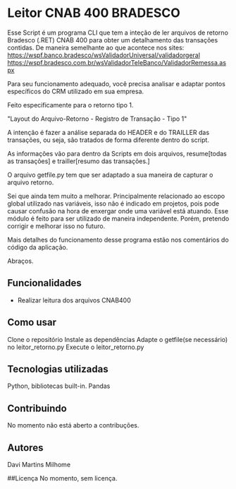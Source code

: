 # Leitor CNAB 400 BRADESCO

Esse Script é um programa CLI que tem a inteção de ler arquivos de retorno Bradesco (.RET) CNAB 400 para obter um detalhamento das transações contidas. De maneira semelhante ao que acontece nos sites: https://wspf.banco.bradesco/wsValidadorUniversal/validadorgeral https://wspf.bradesco.com.br/wsValidadorTeleBanco/ValidadorRemessa.aspx

Para seu funcionamento adequado, você precisa analisar e adaptar pontos 
específicos do CRM utilizado em sua empresa. 

Feito especificamente para o retorno tipo 1.

"Layout do Arquivo-Retorno - Registro de Transação - Tipo 1"

A intenção é fazer a análise separada do HEADER e do TRAILLER das transações, ou seja, são tratados de forma diferente dentro do script.

As informações vão para dentro da Scripts em dois arquivos, resume[todas as transações] e trailler[resumo das transações.]

O arquivo getfile.py tem que ser adaptado a sua maneira de capturar o arquivo retorno.

Sei que ainda tem  muito a melhorar. Principalmente relacionado ao escopo global utilizado nas variáveis, isso não é indicado em projetos, pois pode causar confusão na hora de enxergar onde uma variável está atuando. Esse módulo é feito para ser utilizado de maneira independente. Porém, pretendo corrigir e melhorar isso no futuro.

Mais detalhes do funcionamento desse programa estão nos comentários do código da aplicação.

Abraços.

## Funcionalidades
 * Realizar leitura dos arquivos CNAB400
 
## Como usar

Clone o repositório
Instale as dependências
Adapte o getfile(se necessário) no leitor_retorno.py
Execute o leitor_retorno.py

## Tecnologias utilizadas
Python, bibliotecas built-in.
Pandas

## Contribuindo
No momento não está aberto a contribuções.

## Autores
Davi Martins Milhome

##Licença
No momento, sem licença.

